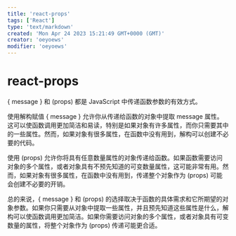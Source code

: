 ```yaml
---
title: 'react-props'
tags: ['React']
type: 'text/markdown'
created: 'Mon Apr 24 2023 15:21:49 GMT+0000 (GMT)'
creator: 'oeyoews'
modifier: 'oeyoews'
---
```


# react-props

{ message } 和 (props) 都是 JavaScript 中传递函数参数的有效方式。

使用解构赋值 { message } 允许你从传递给函数的对象中提取 message 属性。这可以使函数调用更加简洁和易读，特别是如果对象有许多属性，而你只需要其中的一些属性。然而，如果对象有很多属性，在函数中没有用到，解构可以创建不必要的代码。

使用 (props) 允许你将具有任意数量属性的对象传递给函数。如果函数需要访问对象的多个属性，或者对象具有不预先知道的可变数量属性，这可能非常有用。然而，如果对象有很多属性，在函数中没有用到，传递整个对象作为 (props) 可能会创建不必要的开销。

总的来说，{ message } 和 (props) 的选择取决于函数的具体需求和它所期望的对象参数。如果你只需要从对象中提取一些属性，并且预先知道这些属性是什么，解构可以使函数调用更加简洁。如果你需要访问对象的多个属性，或者对象具有可变数量的属性，将整个对象作为 (props) 传递可能更合适。
